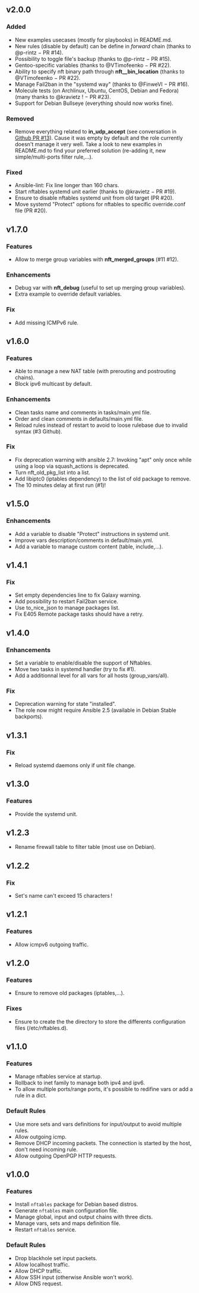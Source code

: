 ## v2.0.0

### Added
* New examples usecases (mostly for playbooks) in README.md.
* New rules (disable by default) can be define in *forward* chain (thanks to
  @p-rintz − PR #14).
* Possibility to toggle file's backup (thanks to @p-rintz − PR #15).
* Gentoo-specific variables (thanks to @VTimofeenko − PR #22).
* Ability to specify nft binary path through **nft__bin_location** (thanks to @VTimofeenko − PR #22).
* Manage Fail2ban in the "systemd way" (thanks to @FinweVI − PR #16).
* Molecule tests (on Archlinux, Ubuntu, CentOS, Debian and Fedora) (many thanks to @kravietz ! − PR #23).
* Support for Debian Bullseye (everything should now works fine).

### Removed
* Remove everything related to **in_udp_accept** (see conversation in
  [Github PR #13](https://github.com/ipr-cnrs/nftables/pull/13)).
  Cause it was empty by default and the role currently doesn't manage it very
  well. Take a look to new examples in README.md to find your preferred solution
  (re-adding it, new simple/multi-ports filter rule,…).

### Fixed
* Ansible-lint: Fix line longer than 160 chars.
* Start nftables systemd unit earlier (thanks to @kravietz − PR #19).
* Ensure to disable nftables systemd unit from old target (PR #20).
* Move systemd "Protect" options for nftables to specific override.conf file (PR #20).

## v1.7.0

### Features
* Allow to merge group variables with **nft_merged_groups** (#11 #12).

### Enhancements
* Debug var with **nft_debug** (useful to set up merging group variables).
* Extra example to override default variables.

### Fix
* Add missing ICMPv6 rule.

## v1.6.0

### Features
* Able to manage a new NAT table (with prerouting and postrouting chains).
* Block ipv6 multicast by default.

### Enhancements
* Clean tasks name and comments in tasks/main.yml file.
* Order and clean comments in defaults/main.yml file.
* Reload rules instead of restart to avoid to loose rulebase due to invalid syntax (#3 Github).

### Fix
* Fix deprecation warning with ansible 2.7: Invoking "apt" only once while
  using a loop via squash_actions is deprecated.
* Turn nft_old_pkg_list into a list.
* Add libiptc0 (iptables dependency) to the list of old package to remove.
* The 10 minutes delay at first run (#1)!

## v1.5.0

### Enhancements
* Add a variable to disable "Protect" instructions in systemd unit.
* Improve vars description/comments in default/main.yml.
* Add a variable to manage custom content (table, include,…).

## v1.4.1

### Fix
* Set empty dependencies line to fix Galaxy warning.
* Add possibility to restart Fail2ban service.
* Use to_nice_json to manage packages list.
* Fix E405 Remote package tasks should have a retry.

## v1.4.0

### Enhancements
* Set a variable to enable/disable the support of Nftables.
* Move two tasks in systemd handler (try to fix #1).
* Add a additionnal level for all vars for all hosts (group_vars/all).

### Fix
* Deprecation warning for state "installed".
* The role now might require Ansible 2.5 (available in Debian Stable backports).

## v1.3.1

### Fix
* Reload systemd daemons only if unit file change.

## v1.3.0

### Features
* Provide the systemd unit.

## v1.2.3
* Rename firewall table to filter table (most use on Debian).

## v1.2.2

### Fix
* Set's name can't exceed 15 characters !

## v1.2.1

### Features
* Allow icmpv6 outgoing traffic.

## v1.2.0

### Features
* Ensure to remove old packages (iptables,…).

### Fixes
* Ensure to create the the directory to store the differents configuration files (/etc/nftables.d).

## v1.1.0

### Features
* Manage nftables service at startup.
* Rollback to inet family to manage both ipv4 and ipv6.
* To allow multiple ports/range ports, it's possible to redifine vars or add a rule in a dict.

### Default Rules
* Use more sets and vars definitions for input/output to avoid multiple rules.
* Allow outgoing icmp.
* Remove DHCP incoming packets. The connection is started by the host, don't need incoming rule.
* Allow outgoing OpenPGP HTTP requests.

## v1.0.0

### Features
* Install `nftables` package for Debian based distros.
* Generate `nftables` main configuration file.
* Manage global, input and output chains with three dicts.
* Manage vars, sets and maps definition file.
* Restart `nftables` service.

### Default Rules
* Drop blackhole set input packets.
* Allow localhost traffic.
* Allow DHCP traffic.
* Allow SSH input (otherwise Ansible won't work).
* Allow DNS request.

